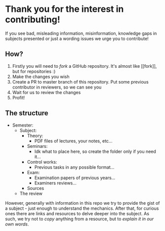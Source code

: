 # Thank you for the interest in contributing!
If you see bad, misleading information, misinformation, knowledge gaps in subjects presented or just a wording issues we urge you to contribute!

## How?
1. Firstly you will need to _fork_ a GitHub repository. It's almost like [[fork]], but for repositories :)
2. Make the changes you wish
3. Create a PR to master branch of this repository. Put some previous contributor in reviewers, so we can see you
4. Wait for us to review the changes
5. Profit!

## The structure
* Semester:
	* Subject:
		* Theory:
			* PDF files of lectures, your notes, etc...
		* Seminars:
			* Idk what to place here, so create the folder only if you need it...
		* Control works:
			* Previous tasks in any possible format...
		* Exam:
			* Examination papers of previous years...
			* Examiners reviews...
		* Sources
	* The review

However, generally with information in this repo we try to provide the gist of a subject - just enough to understand the mechanics.
After that, for curious ones there are links and resources to delve deeper into the subject.
As such, we try not to _copy_ anything from a resource, but to _explain it in our own words_.

